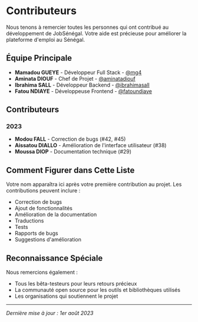# Contributeurs

Nous tenons à remercier toutes les personnes qui ont contribué au développement de JobSénégal. Votre aide est précieuse pour améliorer la plateforme d'emploi au Sénégal.

## Équipe Principale

- **Mamadou GUEYE** - Développeur Full Stack - [@mg4](https://github.com/mg4)
- **Aminata DIOUF** - Chef de Projet - [@aminatadiouf](https://github.com/aminatadiouf)
- **Ibrahima SALL** - Développeur Backend - [@ibrahimasall](https://github.com/ibrahimasall)
- **Fatou NDIAYE** - Développeuse Frontend - [@fatoundiaye](https://github.com/fatoundiaye)

## Contributeurs

### 2023
- **Modou FALL** - Correction de bugs (#42, #45)
- **Aissatou DIALLO** - Amélioration de l'interface utilisateur (#38)
- **Moussa DIOP** - Documentation technique (#29)

## Comment Figurer dans Cette Liste

Votre nom apparaîtra ici après votre première contribution au projet. Les contributions peuvent inclure :
- Correction de bugs
- Ajout de fonctionnalités
- Amélioration de la documentation
- Traductions
- Tests
- Rapports de bugs
- Suggestions d'amélioration

## Reconnaissance Spéciale

Nous remercions également :
- Tous les bêta-testeurs pour leurs retours précieux
- La communauté open source pour les outils et bibliothèques utilisés
- Les organisations qui soutiennent le projet

---

*Dernière mise à jour : 1er août 2023*

